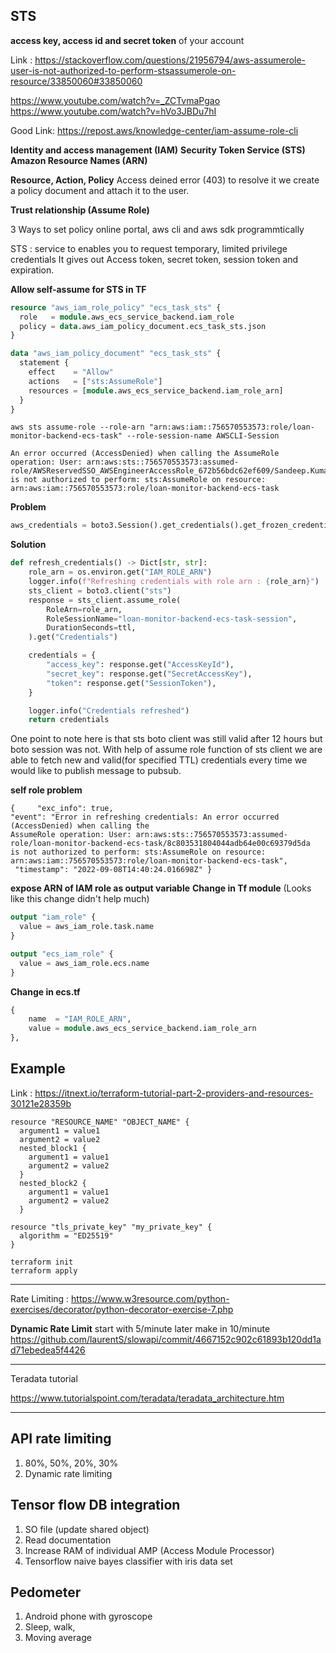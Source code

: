 ## STS

**access key, access id and secret token** of your account

Link : https://stackoverflow.com/questions/21956794/aws-assumerole-user-is-not-authorized-to-perform-stsassumerole-on-resource/33850060#33850060

https://www.youtube.com/watch?v=_ZCTvmaPgao
https://www.youtube.com/watch?v=hVo3JBDu7hI

Good Link: https://repost.aws/knowledge-center/iam-assume-role-cli

**Identity and access management (IAM)**
**Security Token Service (STS)**
**Amazon Resource Names (ARN)**

**Resource, Action, Policy**
Access deined error (403) to resolve it we create a policy document and attach it to the user.

**Trust relationship (Assume Role)**

3 Ways to set policy
online portal, aws cli and aws sdk programmtically

STS : service to enables you to request temporary, limited privilege credentials
It gives out Access token, secret token, session token and expiration.

**Allow self-assume for STS in TF**

```terraform
resource "aws_iam_role_policy" "ecs_task_sts" {
  role   = module.aws_ecs_service_backend.iam_role
  policy = data.aws_iam_policy_document.ecs_task_sts.json
}

data "aws_iam_policy_document" "ecs_task_sts" {
  statement {
    effect    = "Allow"
    actions   = ["sts:AssumeRole"]
    resources = [module.aws_ecs_service_backend.iam_role_arn]
  }
}
```

```shell
aws sts assume-role --role-arn "arn:aws:iam::756570553573:role/loan-monitor-backend-ecs-task" --role-session-name AWSCLI-Session

An error occurred (AccessDenied) when calling the AssumeRole operation: User: arn:aws:sts::756570553573:assumed-role/AWSReservedSSO_AWSEngineerAccessRole_672b56bdc62ef609/Sandeep.Kumar@oaknorth.co.uk
is not authorized to perform: sts:AssumeRole on resource: arn:aws:iam::756570553573:role/loan-monitor-backend-ecs-task
```

**Problem**

```python
aws_credentials = boto3.Session().get_credentials().get_frozen_credentials()
```

**Solution**

```python
def refresh_credentials() -> Dict[str, str]:
    role_arn = os.environ.get("IAM_ROLE_ARN")
    logger.info(f"Refreshing credentials with role arn : {role_arn}")
    sts_client = boto3.client("sts")
    response = sts_client.assume_role(
        RoleArn=role_arn,
        RoleSessionName="loan-monitor-backend-ecs-task-session",
        DurationSeconds=ttl,
    ).get("Credentials")

    credentials = {
        "access_key": response.get("AccessKeyId"),
        "secret_key": response.get("SecretAccessKey"),
        "token": response.get("SessionToken"),
    }

    logger.info("Credentials refreshed")
    return credentials
```

One point to note here is that sts boto client was still valid after 12 hours but boto session was not. With help of assume role 
function of sts client we are able to fetch new and valid(for specified TTL) credentials every time we would like to publish 
message to pubsub.

**self role problem**
```shell
{     "exc_info": true,
"event": "Error in refreshing credentials: An error occurred (AccessDenied) when calling the
AssumeRole operation: User: arn:aws:sts::756570553573:assumed-role/loan-monitor-backend-ecs-task/8c803531804044adb64e00c69379d5da
is not authorized to perform: sts:AssumeRole on resource: arn:aws:iam::756570553573:role/loan-monitor-backend-ecs-task",
 "timestamp": "2022-09-08T14:40:24.016698Z" }
```

**expose ARN of IAM role as output variable**
**Change in Tf module** (Looks like this change didn't help much)
```terraform
output "iam_role" {
  value = aws_iam_role.task.name
}

output "ecs_iam_role" {
  value = aws_iam_role.ecs.name
}
```

**Change in ecs.tf**
```terraform
{
    name  = "IAM_ROLE_ARN",
    value = module.aws_ecs_service_backend.iam_role_arn
},
```

## Example 

Link : https://itnext.io/terraform-tutorial-part-2-providers-and-resources-30121e28359b


```shell
resource "RESOURCE_NAME" "OBJECT_NAME" {
  argument1 = value1
  argument2 = value2
  nested_block1 {
    argument1 = value1
    argument2 = value2
  }
  nested_block2 {
    argument1 = value1
    argument2 = value2
  }

resource "tls_private_key" "my_private_key" {
  algorithm = "ED25519"
}

terraform init
terraform apply
```

----------------------

Rate Limiting : https://www.w3resource.com/python-exercises/decorator/python-decorator-exercise-7.php

**Dynamic Rate Limit** 
start with 5/minute later make in 10/minute
https://github.com/laurentS/slowapi/commit/4667152c902c61893b120dd1ad71ebedea5f4426

-------------------------

Teradata tutorial

https://www.tutorialspoint.com/teradata/teradata_architecture.htm

------------------

## API rate limiting
1. 80%, 50%, 20%, 30% 
2. Dynamic rate limiting

## Tensor flow DB integration 
1. SO file (update shared object)
2. Read documentation
3. Increase RAM of individual AMP (Access Module Processor)
4. Tensorflow naive bayes classifier  with iris data set

## Pedometer
1. Android phone with gyroscope
2. Sleep, walk, 
3. Moving average

